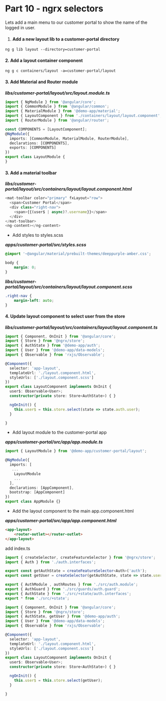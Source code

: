 # Part 10 - ngrx selectors

Lets add a main menu to our customer portal to show the name of the logged in user.

1. #### Add a new layout lib to a customer-portal directory

```
ng g lib layout --directory=customer-portal
```

#### 2. Add a layout container component

```
ng g c containers/layout -a=customer-portal/layout
```

#### 3. Add Material and Router module

_**libs/customer-portal/layout/src/layout.module.ts**_

```ts
import { NgModule } from '@angular/core';
import { CommonModule } from '@angular/common';
import { MaterialModule } from '@demo-app/material';
import { LayoutComponent } from './containers/layout/layout.component';
import { RouterModule } from '@angular/router';

const COMPONENTS = [LayoutComponent];
@NgModule({
  imports: [CommonModule, MaterialModule, RouterModule],
  declarations: [COMPONENTS],
  exports: [COMPONENTS]
})
export class LayoutModule {
}
```

#### 3. Add a material toolbar

_**libs/customer-portal/layout/src/containers/layout/layout.component.html**_

```ts
<mat-toolbar color="primary" fxLayout="row">
  <span>Customer Portal</span>
  <div class="right-nav">
    <span>{{(user$ | async)?.username}}</span>
  </div>
</mat-toolbar>
<ng-content></ng-content>
```

* Add styles to styles.scss

_**apps/customer-portal/src/styles.scss**_

```css
@import '~@angular/material/prebuilt-themes/deeppurple-amber.css';

body {
    margin: 0;
}
```

_**libs/customer-portal/layout/src/containers/layout/layout.component.scss**_

```css
.right-nav {
    margin-left: auto;
}
```

#### 4. Update layout component to select user from the store

_**libs/customer-portal/layout/src/containers/layout/layout.component.ts**_

```ts
import { Component, OnInit } from '@angular/core';
import { Store } from '@ngrx/store';
import { AuthState } from '@demo-app/auth';
import { User } from '@demo-app/data-models';
import { Observable } from 'rxjs/Observable';

@Component({
  selector: 'app-layout',
  templateUrl: './layout.component.html',
  styleUrls: ['./layout.component.scss']
})
export class LayoutComponent implements OnInit {
  user$: Observable<User>;
  constructor(private store: Store<AuthState>) { }

  ngOnInit() {
    this.user$ = this.store.select(state => state.auth.user);
  }

}
```

* Add layout module to the customer-portal app

_**apps/customer-portal/src/app/app.module.ts**_

```ts
import { LayoutModule } from '@demo-app/customer-portal/layout';

@NgModule({
  imports: [
   ...
    LayoutModule
    ...
  ],
  declarations: [AppComponent],
  bootstrap: [AppComponent]
})
export class AppModule {}
```

* Add the layout component to the main app.component.html

_**apps/customer-portal/src/app/app.component.html**_

```html
<app-layout>
    <router-outlet></router-outlet>
</app-layout>
```

add index.ts

```ts
import { createSelector, createFeatureSelector } from '@ngrx/store';
import { Auth } from './auth.interfaces';

export const getAuthState = createFeatureSelector<Auth>('auth');
export const getUser = createSelector(getAuthState, state => state.user);
```

```ts
export { AuthModule , authRoutes } from './src/auth.module';
export { AuthGuard } from './src/guards/auth.guard';
export { AuthState } from './src/+state/auth.interfaces';
export * from './src/+state';
```

```ts
import { Component, OnInit } from '@angular/core';
import { Store } from '@ngrx/store';
import { AuthState, getUser } from '@demo-app/auth';
import { User } from '@demo-app/data-models';
import { Observable } from 'rxjs/Observable';

@Component({
  selector: 'app-layout',
  templateUrl: './layout.component.html',
  styleUrls: ['./layout.component.scss']
})
export class LayoutComponent implements OnInit {
  user$: Observable<User>;
  constructor(private store: Store<AuthState>) { }

  ngOnInit() {
    this.user$ = this.store.select(getUser);
  }

}
```



